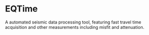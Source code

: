 # EQTime
A automated seismic data processing tool, featuring fast travel time acquisition and other measurements including misfit and attenuation. 

